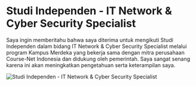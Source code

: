 # Studi Independen - IT Network &amp; Cyber Security Specialist

Saya ingin memberitahu bahwa saya diterima untuk mengikuti Studi Independen dalam bidang IT Network & Cyber Security Specialist melalui program Kampus Merdeka yang bekerja sama dengan mitra perusahaan Course-Net Indonesia dan didukung oleh pemerintah. Saya sangat senang karena ini akan meningkatkan pengetahuan serta keterampilan saya.

![Studi Independen - IT Network &amp; Cyber Security Specialist](https://github.com/alphaprimagalatheoqallbu/studiindependen/assets/161004785/de7725dc-144c-4c32-a9a0-467a89c932a9)
